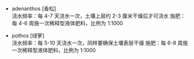 - adenanthos [香松]  
	浇水频率：每 4-7 天浇水一次，土壤上层约 2-3 厘米干燥后才可浇水
	施肥：每 4-6 周施一次稀释型液体肥料，比例为 1:1000

- pothos [绿萝]  
	浇水频率：每 5-10 天浇水一次，同样要确保土壤表层干燥
	施肥：每 6-8 周施一次稀释型液体肥料，比例为 1:1000